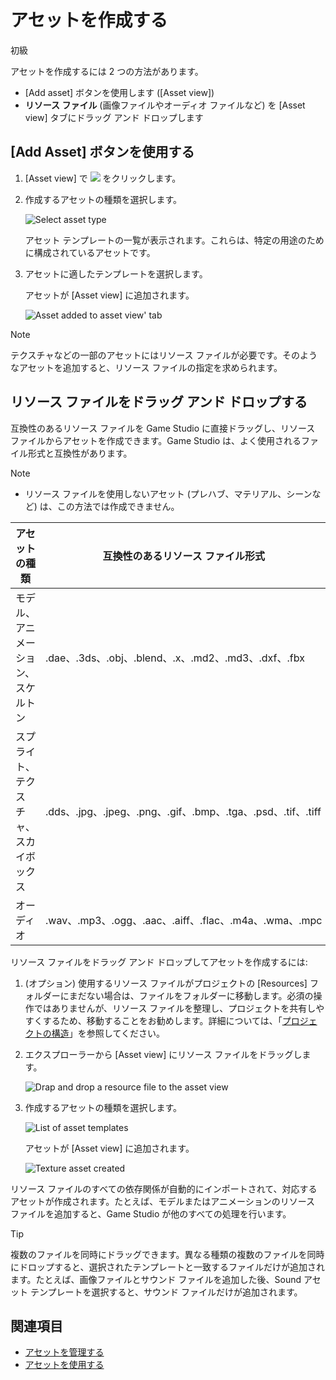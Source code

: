 # アセットを作成する

<span class="label label-doc-level">初級</span>

アセットを作成するには 2 つの方法があります。

 * [Add asset] ボタンを使用します ([Asset view])
 * **リソース ファイル** (画像ファイルやオーディオ ファイルなど) を [Asset view] タブにドラッグ アンド ドロップします

## [Add Asset] ボタンを使用する

 1. [Asset view] で ![](media/create-and-add-assets-add-new-asset-button.png) をクリックします。

 2. 作成するアセットの種類を選択します。

	![Select asset type](../get-started/media/asset-creation-create-new-asset-asset-view-tab.png)

	アセット テンプレートの一覧が表示されます。これらは、特定の用途のために構成されているアセットです。

 3. アセットに適したテンプレートを選択します。

    アセットが [Asset view] に追加されます。

	![Asset added to asset view' tab](../get-started/media/asset-creation-asset-view-tab-procedural-model.png)

> [!NOTE]
> テクスチャなどの一部のアセットにはリソース ファイルが必要です。そのようなアセットを追加すると、リソース ファイルの指定を求められます。

## リソース ファイルをドラッグ アンド ドロップする

互換性のあるリソース ファイルを Game Studio に直接ドラッグし、リソース ファイルからアセットを作成できます。Game Studio は、よく使用されるファイル形式と互換性があります。

> [!NOTE]
> * リソース ファイルを使用しないアセット (プレハブ、マテリアル、シーンなど) は、この方法では作成できません。

| アセットの種類                    | 互換性のあるリソース ファイル形式                                           |
|-------------------------------|--------------------------------------------------------------|
| モデル、アニメーション、スケルトン | .dae、.3ds、.obj、.blend、.x、.md2、.md3、.dxf、.fbx          |
| スプライト、テクスチャ、スカイボックス   | .dds、.jpg、.jpeg、.png、.gif、.bmp、.tga、.psd、.tif、.tiff |
| オーディオ  	                 | .wav、.mp3、.ogg、.aac、.aiff、.flac、.m4a、.wma、.mpc       |

リソース ファイルをドラッグ アンド ドロップしてアセットを作成するには:

1. (オプション) 使用するリソース ファイルがプロジェクトの [Resources] フォルダーにまだない場合は、ファイルをフォルダーに移動します。必須の操作ではありませんが、リソース ファイルを整理し、プロジェクトを共有しやすくするため、移動することをお勧めします。詳細については、「[プロジェクトの構造](../files-and-folders/project-structure.md)」を参照してください。

2. エクスプローラーから [Asset view] にリソース ファイルをドラッグします。

	![Drap and drop a resource file to the asset view](media/create-assets-drop-resource.png)

3. 作成するアセットの種類を選択します。

	![List of asset templates](media/create-assets-drag-drop-select-asset-template.png)

	アセットが [Asset view] に追加されます。

	![Texture asset created](media/create-assets-drag-drop-asset-created.png)

リソース ファイルのすべての依存関係が自動的にインポートされて、対応するアセットが作成されます。たとえば、モデルまたはアニメーションのリソース ファイルを追加すると、Game Studio が他のすべての処理を行います。

> [!TIP]
> 複数のファイルを同時にドラッグできます。異なる種類の複数のファイルを同時にドロップすると、選択されたテンプレートと一致するファイルだけが追加されます。たとえば、画像ファイルとサウンド ファイルを追加した後、Sound アセット テンプレートを選択すると、サウンド ファイルだけが追加されます。

## 関連項目

* [アセットを管理する](manage-assets.md)
* [アセットを使用する](use-assets.md)
